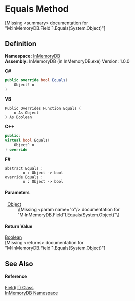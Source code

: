 # Equals Method


\[Missing &lt;summary&gt; documentation for "M:InMemoryDB.Field`1.Equals(System.Object)"\]



## Definition
**Namespace:** <a href="InMemoryDB/Help/044e8d7f-0f94-a8b4-bd65-529f6359fdf7">InMemoryDB</a>  
**Assembly:** InMemoryDB (in InMemoryDB.exe) Version: 1.0.0

**C#**
``` C#
public override bool Equals(
	Object? o
)
```
**VB**
``` VB
Public Overrides Function Equals ( 
	o As Object
) As Boolean
```
**C++**
``` C++
public:
virtual bool Equals(
	Object^ o
) override
```
**F#**
``` F#
abstract Equals : 
        o : Object -> bool 
override Equals : 
        o : Object -> bool 
```



#### Parameters
<dl><dt>  <a href="InMemoryDB/Help/https://learn.microsoft.com/dotnet/api/system.object" target="_blank" rel="noopener noreferrer">Object</a></dt><dd>\[Missing &lt;param name="o"/&gt; documentation for "M:InMemoryDB.Field`1.Equals(System.Object)"\]</dd></dl>

#### Return Value
<a href="InMemoryDB/Help/https://learn.microsoft.com/dotnet/api/system.boolean" target="_blank" rel="noopener noreferrer">Boolean</a>  
\[Missing &lt;returns&gt; documentation for "M:InMemoryDB.Field`1.Equals(System.Object)"\]

## See Also


#### Reference
<a href="InMemoryDB/Help/46a67b2d-bfd0-833f-4eb7-7ea9c7c08d2c">Field(T) Class</a>  
<a href="InMemoryDB/Help/044e8d7f-0f94-a8b4-bd65-529f6359fdf7">InMemoryDB Namespace</a>  
